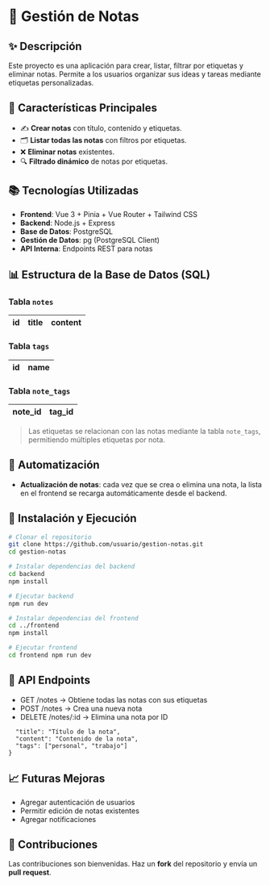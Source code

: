 # 📝 Gestión de Notas

## ✨ Descripción

Este proyecto es una aplicación para crear, listar, filtrar por etiquetas y eliminar notas. Permite a los usuarios organizar sus ideas y tareas mediante etiquetas personalizadas.

## 🌱 Características Principales

- ✍️ **Crear notas** con título, contenido y etiquetas.
- 🗂 **Listar todas las notas** con filtros por etiquetas.
- ❌ **Eliminar notas** existentes.
- 🔍 **Filtrado dinámico** de notas por etiquetas.

## 📚 Tecnologías Utilizadas

- **Frontend**: Vue 3 + Pinia + Vue Router + Tailwind CSS
- **Backend**: Node.js + Express
- **Base de Datos**: PostgreSQL
- **Gestión de Datos**: pg (PostgreSQL Client)
- **API Interna**: Endpoints REST para notas

## 📊 Estructura de la Base de Datos (SQL)

### Tabla `notes`

| id | title | content |
| -- | ----- | ------- |

### Tabla `tags`

| id | name |
| -- | ---- |

### Tabla `note_tags`

| note_id | tag_id |
| ------- | ------ |

> Las etiquetas se relacionan con las notas mediante la tabla `note_tags`, permitiendo múltiples etiquetas por nota.

## 🔄 Automatización

- **Actualización de notas**: cada vez que se crea o elimina una nota, la lista en el frontend se recarga automáticamente desde el backend.

## 🔄 Instalación y Ejecución

```bash
# Clonar el repositorio
git clone https://github.com/usuario/gestion-notas.git
cd gestion-notas

# Instalar dependencias del backend
cd backend
npm install

# Ejecutar backend
npm run dev

# Instalar dependencias del frontend
cd ../frontend
npm install

# Ejecutar frontend
cd frontend npm run dev

```

## 📢 API Endpoints 
- GET /notes → Obtiene todas las notas con sus etiquetas
- POST /notes → Crea una nueva nota
- DELETE /notes/:id → Elimina una nota por ID
```json{
  "title": "Título de la nota",
  "content": "Contenido de la nota",
  "tags": ["personal", "trabajo"]
}
```

## 📈 Futuras Mejoras 

- Agregar autenticación de usuarios
- Permitir edición de notas existentes
- Agregar notificaciones
  
## 👥 Contribuciones 
Las contribuciones son bienvenidas. Haz un **fork** del repositorio y envía un **pull request**.
